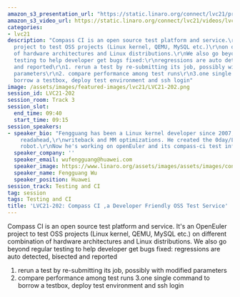 ```yaml
---
amazon_s3_presentation_url: "https://static.linaro.org/connect/lvc21/presentations/lvc21-202.pdf"
amazon_s3_video_url: https://static.linaro.org/connect/lvc21/videos/lvc21-202.mp4
categories:
- lvc21
description: "Compass CI is an open source test platform and service.\r\nIt's an OpenEuler
  project to test OSS projects (Linux kernel, QEMU, MySQL etc.)\r\non different combination
  of hardware architectures and Linux distributions.\r\nWe also go beyond regular
  testing to help developer get bugs fixed:\r\nregressions are auto detected, bisected
  and reported\r\n1. rerun a test by re-submitting its job, possibly with modified
  parameters\r\n2. compare performance among test runs\r\n3.one single command to
  borrow a testbox, deploy test environment and ssh login"
image: /assets/images/featured-images/lvc21/LVC21-202.png
session_id: LVC21-202
session_room: Track 3
session_slot:
  end_time: 09:40
  start_time: 09:15
session_speakers:
- speaker_bio: "Fengguang has been a Linux kernel developer since 2007, working on
    readahead,\r\nwriteback and MM optimizations. He created the 0day/LKP kernel test
    robot.\r\nNow he's working on openEuler and its compass-ci test infrastructure."
  speaker_company: ''
  speaker_email: wufengguang@huawei.com
  speaker_image: https://www.linaro.org/assets/images/assets/images/content/avatar-placeholder-75-8797d5.png
  speaker_name: Fengguang Wu
  speaker_position: Huawei
session_track: Testing and CI
tag: session
tags: Testing and CI
title: 'LVC21-202: Compass CI ,a Developer Friendly OSS Test Service'
---
```


Compass CI is an open source test platform and service.
It's an OpenEuler project to test OSS projects (Linux kernel, QEMU, MySQL etc.)
on different combination of hardware architectures and Linux distributions.
We also go beyond regular testing to help developer get bugs fixed:
regressions are auto detected, bisected and reported
1. rerun a test by re-submitting its job, possibly with modified parameters
2. compare performance among test runs
3.one single command to borrow a testbox, deploy test environment and ssh login